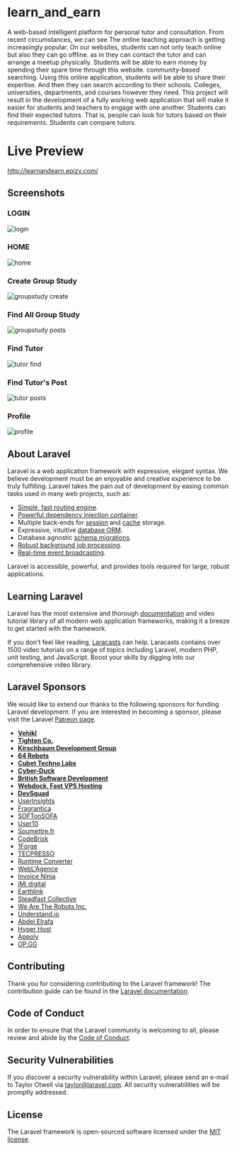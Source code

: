 # learn_and_earn
A web-based intelligent platform for personal tutor and consultation. From recent circumstances, we can see The online teaching approach is getting increasingly popular. On our websites, students can not only teach online but also they can go offline. as in they can contact the tutor and can arrange a meetup physically. Students will be able to earn money by spending their spare time through this website. community-based searching. Using this online application, students will be able to share their expertise. And then they can search according to their schools. Colleges, universities, departments, and courses however they need. This project will result in the development of a fully working web application that will make it easier for students and teachers to engage with one another. Students can find their expected tutors. That is, people can look for tutors based on their requirements. Students can compare tutors.

# Live Preview
http://learnandearn.epizy.com/

## Screenshots
### LOGIN
![login](https://user-images.githubusercontent.com/67013658/144204162-2ce058e4-b756-44ec-808f-087f20583617.png)

### HOME
![home](https://user-images.githubusercontent.com/67013658/144204261-e9a53f8f-58df-42cd-80c9-6397abcc51c7.png)

### Create Group Study
![groupstudy create](https://user-images.githubusercontent.com/67013658/144204354-b46c4261-fe73-42d1-98e9-46a1ff8c0267.png)

### Find All Group Study
![groupstudy posts](https://user-images.githubusercontent.com/67013658/144204422-c36b05de-e50b-4d42-bde1-dcf38d5e9364.png)

### Find Tutor
![tutor find](https://user-images.githubusercontent.com/67013658/144204517-3a2ee0a8-bda7-48e3-867d-5c38f18f8978.png)

### Find Tutor's Post
![tutor posts](https://user-images.githubusercontent.com/67013658/144204558-0b83e81d-763b-4a3d-a9a2-8b2f8e93ba0e.png)

### Profile
![profile](https://user-images.githubusercontent.com/67013658/144204590-0650fe05-0d4d-4343-bfc6-05e84facf97d.png)

## About Laravel

Laravel is a web application framework with expressive, elegant syntax. We believe development must be an enjoyable and creative experience to be truly fulfilling. Laravel takes the pain out of development by easing common tasks used in many web projects, such as:

- [Simple, fast routing engine](https://laravel.com/docs/routing).
- [Powerful dependency injection container](https://laravel.com/docs/container).
- Multiple back-ends for [session](https://laravel.com/docs/session) and [cache](https://laravel.com/docs/cache) storage.
- Expressive, intuitive [database ORM](https://laravel.com/docs/eloquent).
- Database agnostic [schema migrations](https://laravel.com/docs/migrations).
- [Robust background job processing](https://laravel.com/docs/queues).
- [Real-time event broadcasting](https://laravel.com/docs/broadcasting).

Laravel is accessible, powerful, and provides tools required for large, robust applications.

## Learning Laravel

Laravel has the most extensive and thorough [documentation](https://laravel.com/docs) and video tutorial library of all modern web application frameworks, making it a breeze to get started with the framework.

If you don't feel like reading, [Laracasts](https://laracasts.com) can help. Laracasts contains over 1500 video tutorials on a range of topics including Laravel, modern PHP, unit testing, and JavaScript. Boost your skills by digging into our comprehensive video library.

## Laravel Sponsors

We would like to extend our thanks to the following sponsors for funding Laravel development. If you are interested in becoming a sponsor, please visit the Laravel [Patreon page](https://patreon.com/taylorotwell).

- **[Vehikl](https://vehikl.com/)**
- **[Tighten Co.](https://tighten.co)**
- **[Kirschbaum Development Group](https://kirschbaumdevelopment.com)**
- **[64 Robots](https://64robots.com)**
- **[Cubet Techno Labs](https://cubettech.com)**
- **[Cyber-Duck](https://cyber-duck.co.uk)**
- **[British Software Development](https://www.britishsoftware.co)**
- **[Webdock, Fast VPS Hosting](https://www.webdock.io/en)**
- **[DevSquad](https://devsquad.com)**
- [UserInsights](https://userinsights.com)
- [Fragrantica](https://www.fragrantica.com)
- [SOFTonSOFA](https://softonsofa.com/)
- [User10](https://user10.com)
- [Soumettre.fr](https://soumettre.fr/)
- [CodeBrisk](https://codebrisk.com)
- [1Forge](https://1forge.com)
- [TECPRESSO](https://tecpresso.co.jp/)
- [Runtime Converter](http://runtimeconverter.com/)
- [WebL'Agence](https://weblagence.com/)
- [Invoice Ninja](https://www.invoiceninja.com)
- [iMi digital](https://www.imi-digital.de/)
- [Earthlink](https://www.earthlink.ro/)
- [Steadfast Collective](https://steadfastcollective.com/)
- [We Are The Robots Inc.](https://watr.mx/)
- [Understand.io](https://www.understand.io/)
- [Abdel Elrafa](https://abdelelrafa.com)
- [Hyper Host](https://hyper.host)
- [Appoly](https://www.appoly.co.uk)
- [OP.GG](https://op.gg)

## Contributing

Thank you for considering contributing to the Laravel framework! The contribution guide can be found in the [Laravel documentation](https://laravel.com/docs/contributions).

## Code of Conduct

In order to ensure that the Laravel community is welcoming to all, please review and abide by the [Code of Conduct](https://laravel.com/docs/contributions#code-of-conduct).

## Security Vulnerabilities

If you discover a security vulnerability within Laravel, please send an e-mail to Taylor Otwell via [taylor@laravel.com](mailto:taylor@laravel.com). All security vulnerabilities will be promptly addressed.

## License

The Laravel framework is open-sourced software licensed under the [MIT license](https://opensource.org/licenses/MIT).

